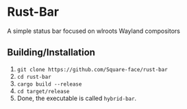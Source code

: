 # Rust-Bar
A simple status bar focused on wlroots Wayland compositors

## Building/Installation
1. `git clone https://github.com/Square-face/rust-bar`
2. `cd rust-bar`
3. `cargo build --release`
4. `cd target/release`
5. Done, the executable is called `hybrid-bar`.
